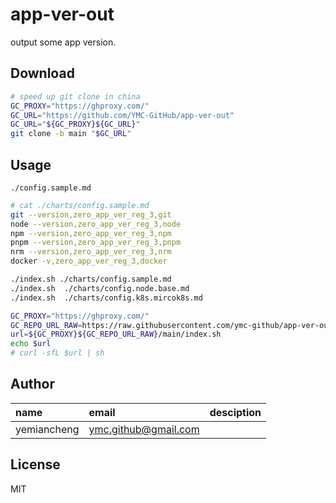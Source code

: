 # app-ver-out

output some app version.


## Download


```bash
# speed up git clone in china
GC_PROXY="https://ghproxy.com/"
GC_URL="https://github.com/YMC-GitHub/app-ver-out"
GC_URL="${GC_PROXY}${GC_URL}"
git clone -b main "$GC_URL"
```


## Usage

`./config.sample.md`
```bash
# cat ./charts/config.sample.md
git --version,zero_app_ver_reg_3,git
node --version,zero_app_ver_reg_3,node
npm --version,zero_app_ver_reg_3,npm
pnpm --version,zero_app_ver_reg_3,pnpm
nrm --version,zero_app_ver_reg_3,nrm
docker -v,zero_app_ver_reg_3,docker
```

```bash
./index.sh ./charts/config.sample.md
./index.sh  ./charts/config.node.base.md
./index.sh  ./charts/config.k8s.mircok8s.md

```


```bash
GC_PROXY="https://ghproxy.com/"
GC_REPO_URL_RAW=https://raw.githubusercontent.com/ymc-github/app-ver-out
url=${GC_PROXY}${GC_REPO_URL_RAW}/main/index.sh
echo $url
# curl -sfL $url | sh
```

## Author

name|email|desciption
:--|:--|:--
yemiancheng|<ymc.github@gmail.com>||

## License
MIT
